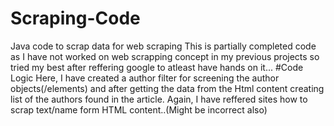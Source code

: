 # Scraping-Code
Java code to scrap data for web scraping
This is partially completed code as I have not worked on web scrapping concept in my previous projects so tried my best after reffering 
google to atleast have hands on it...
#Code Logic
 Here, I have created a author filter for screening the author objects(/elements) and after getting the data from the Html content 
 creating list of the authors found in the article.
 Again, I have reffered sites how to scrap text/name form HTML content..(Might be incorrect also)
